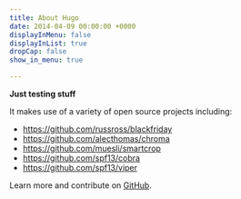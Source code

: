```yaml
---
title: About Hugo
date: 2014-04-09 00:00:00 +0000
displayInMenu: false
displayInList: true
dropCap: false
show_in_menu: true

---
```

**Just testing stuff**

It makes use of a variety of open source projects including:

* https://github.com/russross/blackfriday
* https://github.com/alecthomas/chroma
* https://github.com/muesli/smartcrop
* https://github.com/spf13/cobra
* https://github.com/spf13/viper

Learn more and contribute on [GitHub](https://github.com/gohugoio).